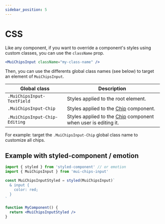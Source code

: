 ```yaml
---
sidebar_position: 5
---
```


# CSS

Like any component, if you want to override a component's styles using custom classes, you can use the `className` prop.

```jsx
<MuiChipsInput className="my-class-name" />
```

Then, you can use the differents global class names (see below) to target an element of `MuiChipsInput`.


| 	Global class                            | Description                                                                                                                   |
| ------------------------------- | ----------------------------------------------------------------------------------------------------------------------------- |
| `.MuiChipsInput-TextField`                        | 	Styles applied to the root element.                                                                                                                   |
| `.MuiChipsInput-Chip`                        | 	Styles applied to the [Chip](https://mui.com/material-ui/api/chip/) component.                                                                                                                   |
| `.MuiChipsInput-Chip-Editing`                        | 	Styles applied to the [Chip](https://mui.com/material-ui/api/chip/) component when user is editing it.                                                                                                                   |

For example: target the `.MuiChipsInput-Chip` global class name to customize all chips.

## Example with styled-component / emotion

```jsx
import { styled } from 'styled-component' // or emotion
import { MuiChipsInput } from 'mui-chips-input'

const MuiChipsInputStyled = styled(MuiChipsInput)`
  & input {
    color: red;
  }
`

function MyComponent() {
  return <MuiChipsInputStyled />
}
```